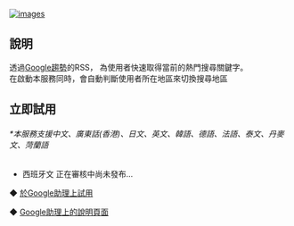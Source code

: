 [![images](https://lh3.googleusercontent.com/UreYAi8D2h2nlgsBT8ILAAuQTnYOUe5sPQfbLAu0skUL1L01BpHT7eNFe5TqASC-g5eZirjysx4=s81)](https://assistant.google.com/services/a/uid/000000fe8bfde8db)

說明
-------
透過[Google趨勢](https://trends.google.com)的RSS，
為使用者快速取得當前的熱門搜尋關鍵字。  
在啟動本服務同時，會自動判斷使用者所在地區來切換搜尋地區
  
立即試用
-------
###### *本服務支援中文、廣東話(香港)、日文、英文、韓語、德語、法語、泰文、丹麥文、菏蘭語
* 西班牙文 正在審核中尚未發布...  
  
◆ [於Google助理上試用](https://assistant.google.com/services/invoke/uid/000000fe8bfde8db)
  
◆ [Google助理上的說明頁面](https://assistant.google.com/services/a/uid/000000fe8bfde8db)

